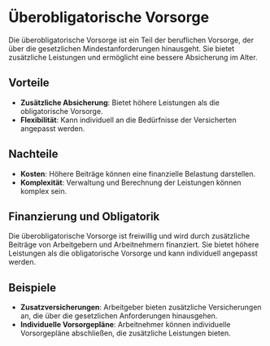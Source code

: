 # Überobligatorische Vorsorge

Die überobligatorische Vorsorge ist ein Teil der beruflichen Vorsorge, der über die gesetzlichen Mindestanforderungen hinausgeht. Sie bietet zusätzliche Leistungen und ermöglicht eine bessere Absicherung im Alter.

## Vorteile

- **Zusätzliche Absicherung**: Bietet höhere Leistungen als die obligatorische Vorsorge.
- **Flexibilität**: Kann individuell an die Bedürfnisse der Versicherten angepasst werden.

## Nachteile

- **Kosten**: Höhere Beiträge können eine finanzielle Belastung darstellen.
- **Komplexität**: Verwaltung und Berechnung der Leistungen können komplex sein.

## Finanzierung und Obligatorik

Die überobligatorische Vorsorge ist freiwillig und wird durch zusätzliche Beiträge von Arbeitgebern und Arbeitnehmern finanziert. Sie bietet höhere Leistungen als die obligatorische Vorsorge und kann individuell angepasst werden.

## Beispiele

- **Zusatzversicherungen**: Arbeitgeber bieten zusätzliche Versicherungen an, die über die gesetzlichen Anforderungen hinausgehen.
- **Individuelle Vorsorgepläne**: Arbeitnehmer können individuelle Vorsorgepläne abschließen, die zusätzliche Leistungen bieten.
